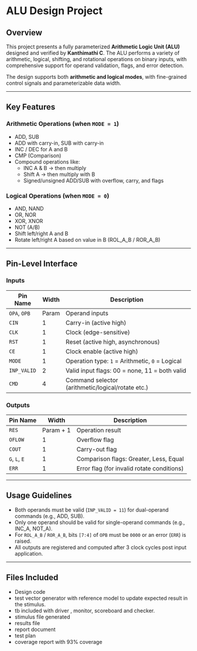 # ALU Design Project

##  Overview

This project presents a fully parameterized **Arithmetic Logic Unit (ALU)** designed and verified by **Kanthimathi C**. The ALU performs a variety of arithmetic, logical, shifting, and rotational operations on binary inputs, with comprehensive support for operand validation, flags, and error detection.

The design supports both **arithmetic and logical modes**, with fine-grained control signals and parameterizable data width.

---

##  Key Features

### Arithmetic Operations (when `MODE = 1`)
- ADD, SUB
- ADD with carry-in, SUB with carry-in
- INC / DEC for A and B
- CMP (Comparison)
- Compound operations like:
  - INC A & B → then multiply
  - Shift A → then multiply with B
  - Signed/unsigned ADD/SUB with overflow, carry, and flags

###  Logical Operations (when `MODE = 0`)
- AND, NAND
- OR, NOR
- XOR, XNOR
- NOT (A/B)
- Shift left/right A and B
- Rotate left/right A based on value in B (ROL_A_B / ROR_A_B)

---

##  Pin-Level Interface

###  Inputs

| Pin Name   | Width  | Description |
|------------|--------|-------------|
| `OPA`, `OPB` | Param | Operand inputs |
| `CIN`      | 1      | Carry-in (active high) |
| `CLK`      | 1      | Clock (edge-sensitive) |
| `RST`      | 1      | Reset (active high, asynchronous) |
| `CE`       | 1      | Clock enable (active high) |
| `MODE`     | 1      | Operation type: `1` = Arithmetic, `0` = Logical |
| `INP_VALID`| 2      | Valid input flags: 00 = none, 11 = both valid |
| `CMD`      | 4      | Command selector (arithmetic/logical/rotate etc.) |

###  Outputs

| Pin Name | Width | Description |
|----------|-------|-------------|
| `RES`    | Param + 1 | Operation result |
| `OFLOW`  | 1     | Overflow flag |
| `COUT`   | 1     | Carry-out flag |
| `G`, `L`, `E` | 1 | Comparison flags: Greater, Less, Equal |
| `ERR`    | 1     | Error flag (for invalid rotate conditions) |

---

##  Usage Guidelines

- Both operands must be valid (`INP_VALID = 11`) for dual-operand commands (e.g., ADD, SUB).
- Only one operand should be valid for single-operand commands (e.g., INC_A, NOT_A).
- For `ROL_A_B` / `ROR_A_B`, bits `[7:4]` of `OPB` must be `0000` or an error (`ERR`) is raised.
- All outputs are registered and computed after 3 clock cycles post input application.

---

##  Files Included
- Design code 
- test vector generator with reference model to update expected result in the stimulus.
- tb included with driver , monitor, scoreboard and checker.
- stimulus file generated
- results file
- report document
- test plan
- coverage report with 93% coverage

